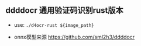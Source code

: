 ## ddddocr 通用验证码识别rust版本

- use: `./d4ocr-rust ${image_path}`

- onnx模型来源 https://github.com/sml2h3/ddddocr